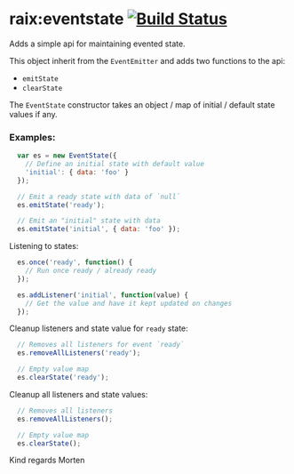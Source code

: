 raix:eventstate [![Build Status](https://travis-ci.org/raix/Meteor-EventState.svg)](https://travis-ci.org/raix/Meteor-EventState)
==========

Adds a simple api for maintaining evented state.

This object inherit from the `EventEmitter` and adds two functions to the api:

* `emitState`
* `clearState`

The `EventState` constructor takes an object / map of initial / default state values if any.

### Examples:

```js
  var es = new EventState({
    // Define an initial state with default value
    'initial': { data: 'foo' }
  });

  // Emit a ready state with data of `null`
  es.emitState('ready');

  // Emit an "initial" state with data
  es.emitState('initial', { data: 'foo' });
```

Listening to states:
```js
  es.once('ready', function() {
    // Run once ready / already ready
  });

  es.addListener('initial', function(value) {
    // Get the value and have it kept updated on changes
  });
```

Cleanup listeners and state value for `ready` state:
```js
  // Removes all listeners for event `ready`
  es.removeAllListeners('ready');

  // Empty value map
  es.clearState('ready');
```

Cleanup all listeners and state values:
```js
  // Removes all listeners
  es.removeAllListeners();

  // Empty value map
  es.clearState();
```


Kind regards Morten